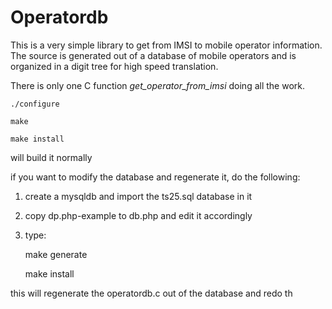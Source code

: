 # Operatordb #


This is a very simple library to get from IMSI to mobile operator information. The source is generated out of a database of mobile operators and is organized in a digit tree for high speed translation.

There is only one C function *get_operator_from_imsi* doing all the work.


	./configure

	make

	make install

will build it normally

if you want to modify the database and regenerate it, do the following:

1. create a mysqldb and import the ts25.sql database in it
2. copy dp.php-example to db.php and edit it accordingly
3. type:
    
    make generate
    
    make install

this will regenerate the operatordb.c out of the database and redo th

